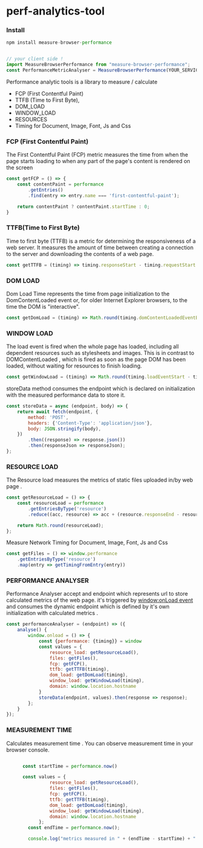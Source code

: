 # perf-analytics-tool


### Install
```javascript
npm install measure-browser-performance


// your client side !
import MeasureBrowserPerformance from "measure-browser-performance";
const PerformanceMetricAnalyser = MeasureBrowserPerformance(YOUR_SERVICE_ENDPOINT);
```

Performance analytic tools is a library to measure / calculate 
* FCP (First Contentful Paint)
* TTFB (Time to First Byte),
* DOM_LOAD
* WINDOW_LOAD 
* RESOURCES
* Timing for Document, Image, Font, Js and Css




### FCP (First Contentful Paint)

The First Contentful Paint (FCP) metric measures the time from when the page starts loading to when any part of the page's content is rendered on the screen

```javascript
const getFCP = () => {
    const contentPaint = performance
        .getEntries()
        .find(entry => entry.name === 'first-contentful-paint');

    return contentPaint ? contentPaint.startTime : 0;
}
```

### TTFB(Time to First Byte)

Time to first byte (TTFB) is a metric for determining the responsiveness of a web server. It measures the amount of time between creating a connection to the server and downloading the contents of a web page.
```javascript
const getTTFB = (timing) => timing.responseStart - timing.requestStart
```

### DOM LOAD

Dom Load Time represents the time from page initialization to the DomContentLoaded event or, for older Internet Explorer browsers, to the time the DOM is "interactive".
```javascript
const getDomLoad = (timing) => Math.round(timing.domContentLoadedEventEnd - timing.navigationStart)
```




### WINDOW LOAD

The load event is fired when the whole page has loaded, including all dependent resources such as stylesheets and images. This is in contrast to DOMContentLoaded , which is fired as soon as the page DOM has been loaded, without waiting for resources to finish loading.
```javascript
const getWindowLoad = (timing) => Math.round(timing.loadEventStart - timing.navigationStart);
```


storeData method consumes the endpoint which is declared on initialization with the measured performance data to store it.
```javascript
const storeData = async (endpoint, body) => {
    return await fetch(endpoint, {
        method: 'POST',
        headers: {'Content-Type': 'application/json'},
        body: JSON.stringify(body),
    })
        .then((response) => response.json())
        .then(responseJson => responseJson);
};

```

### RESOURCE LOAD

The Resource load measures the metrics of static files uploaded in/by web page .
```javascript
const getResourceLoad = () => {
    const resourceLoad = performance
        .getEntriesByType('resource')
        .reduce((acc, resource) => acc + (resource.responseEnd - resource.startTime), 0);

    return Math.round(resourceLoad);
};
```

Measure Network Timing for Document, Image, Font, Js and Css
```javascript
const getFiles = () => window.performance
    .getEntriesByType('resource')
    .map(entry => getTimingFromEntry(entry))
```


### PERFORMANCE ANALYSER

Performance Analyser accept and endpoint which represents url to store calculated metrics of the web page. it's triggered by [window:onLoad event](https://developer.mozilla.org/en-US/docs/Web/API/Window/load_event) and consumes the dynamic endpoint which is defined by it's own initialization with calculated metrics .
```javascript
const performanceAnalyser = (endpoint) => ({
    analyse() {
        window.onload = () => {
            const {performance: {timing}} = window
            const values = {
                resource_load: getResourceLoad(),
                files: getFiles(),
                fcp: getFCP(),
                ttfb: getTTFB(timing),
                dom_load: getDomLoad(timing),
                window_load: getWindowLoad(timing),
                domain: window.location.hostname
            }
            storeData(endpoint, values).then(response => response);
        };
    }
});
```


### MEASUREMENT TIME

Calculates measurement time . You can observe measurement time in your browser console.
```javascript

      const startTime = performance.now()

      const values = {
                resource_load: getResourceLoad(),
                files: getFiles(),
                fcp: getFCP(),
                ttfb: getTTFB(timing),
                dom_load: getDomLoad(timing),
                window_load: getWindowLoad(timing),
                domain: window.location.hostname
            };
        const endTime = performance.now();

        console.log("metrics measured in " + (endTime - startTime) + " milliseconds.")
```

